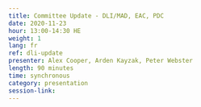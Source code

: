 ```yaml
---
title: Committee Update - DLI/MAD, EAC, PDC
date: 2020-11-23
hour: 13:00-14:30 HE
weight: 1
lang: fr
ref: dli-update
presenter: Alex Cooper, Arden Kayzak, Peter Webster
length: 90 minutes
time: synchronous
category: presentation
session-link:
---
```

